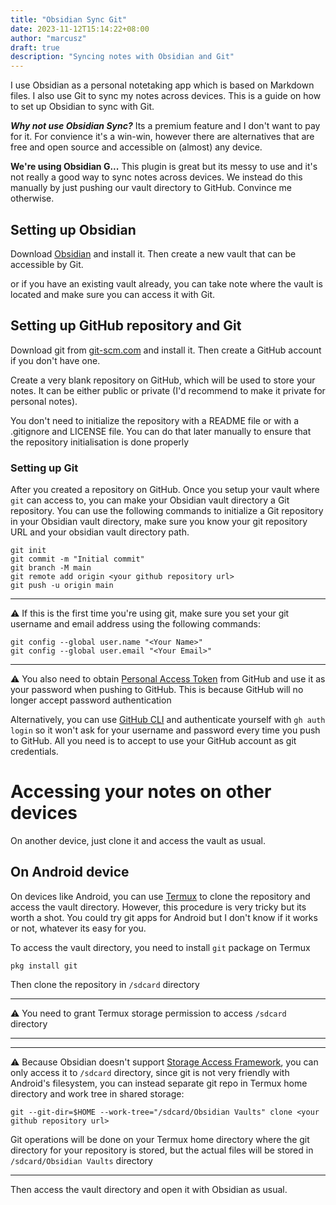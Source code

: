 ```yaml
---
title: "Obsidian Sync Git"
date: 2023-11-12T15:14:22+08:00
author: "marcusz"
draft: true
description: "Syncing notes with Obsidian and Git"
---
```


I use Obsidian as a personal notetaking app which is based on Markdown files. I also use Git to sync my notes across devices. This is a guide on how to set up Obsidian to sync with Git.

***Why not use Obsidian Sync?***
Its a premium feature and I don't want to pay for it. For convience it's a win-win, however there are alternatives that are free and open source and accessible on (almost) any device.

**We're using Obsidian G...**
This plugin is great but its messy to use and it's not really a good way to sync notes across devices. We instead do this manually by just pushing our vault directory to GitHub. Convince me otherwise.

## Setting up Obsidian
Download [Obsidian](https://obsidian.md/) and install it. Then create a new vault that can be accessible by Git.

or if you have an existing vault already, you can take note where the vault is located and make sure you can access it with Git.

## Setting up GitHub repository and Git
Download git from [git-scm.com](https://git-scm.com/downloads) and install it. Then create a GitHub account if you don't have one.

Create a very blank repository on GitHub, which will be used to store your notes. It can be either public or private (I'd recommend to make it private for personal notes).

You don't need to initialize the repository with a README file or with a .gitignore and LICENSE file. You can do that later manually to ensure that the repository initialisation is done properly

### Setting up Git
After you created a repository on GitHub. Once you setup your vault where `git` can access to, you can make your Obsidian vault directory a Git repository. You can use the following commands to initialize a Git repository in your Obsidian vault directory, make sure you know your git repository URL and your obsidian vault directory path.
```
git init
git commit -m "Initial commit"
git branch -M main
git remote add origin <your github repository url>
git push -u origin main
```
---------------------------
:warning: If this is the first time you're using git, make sure you set your git username and email address using the following commands:
```
git config --global user.name "<Your Name>"
git config --global user.email "<Your Email>"
```
---------------------------
:warning: You also need to obtain [Personal Access Token](https://docs.github.com/en/github/authenticating-to-github/keeping-your-account-and-data-secure/creating-a-personal-access-token) from GitHub and use it as your password when pushing to GitHub. This is because GitHub will no longer accept password authentication

Alternatively, you can use [GitHub CLI](https://cli.github.com/) and authenticate yourself with `gh auth login` so it won't ask for your username and password every time you push to GitHub. All you need is to accept to use your GitHub account as git credentials.

# Accessing your notes on other devices
On another device, just clone it and access the vault as usual.

## On Android device
On devices like Android, you can use [Termux](https://termux.com/) to clone the repository and access the vault directory. However, this procedure is very tricky but its worth a shot. You could try git apps for Android but I don't know if it works or not, whatever its easy for you.

To access the vault directory, you need to install `git` package on Termux
```
pkg install git
```
Then clone the repository in `/sdcard` directory 

---------------------------
:warning: You need to grant Termux storage permission to access `/sdcard` directory

---------------------------

---------------------------
:warning: Because Obsidian doesn't support [Storage Access Framework](https://developer.android.com/guide/topics/providers/document-provider), you can only access it to `/sdcard` directory, since git is not very friendly with Android's filesystem, you can instead separate git repo in Termux home directory and work tree in shared storage:

```
git --git-dir=$HOME --work-tree="/sdcard/Obsidian Vaults" clone <your github repository url>
```
Git operations will be done on your Termux home directory where the git directory for your repository is stored, but the actual files will be stored in `/sdcard/Obsidian Vaults` directory

---------------------------

Then access the vault directory and open it with Obsidian as usual.
